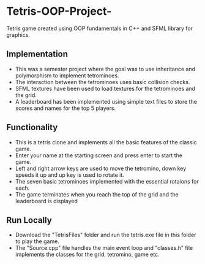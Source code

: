 # Tetris-OOP-Project-
Tetris game created using OOP fundamentals in C++ and SFML library for graphics.  

## Implementation
* This was a semester project where the goal was to use inheritance and polymorphism to implement tetrominoes. 
* The interaction between the tetrominoes uses basic collision checks.
* SFML textures have been used to load textures for the tetrominoes and the grid.
* A leaderboard has been implemented using simple text files to store the scores and names for the top 5 players.

## Functionality
* This is a tetris clone and implements all the basic features of the classic game.
* Enter your name at the starting screen and press enter to start the game.
* Left and right arrow keys are used to move the tetromino, down key speeds it up and up key is used to rotate it.
* The seven basic tetrominoes implemented with the essential rotaions for each.
* The game terminates when you reach the top of the grid and the leaderboard is displayed

## Run Locally
* Download the "TetrisFiles" folder and run the tetris.exe file in this folder to play the game.
* The "Source.cpp" file handles the main event loop and "classes.h" file implements the classes for the grid, tetromino, game etc.
